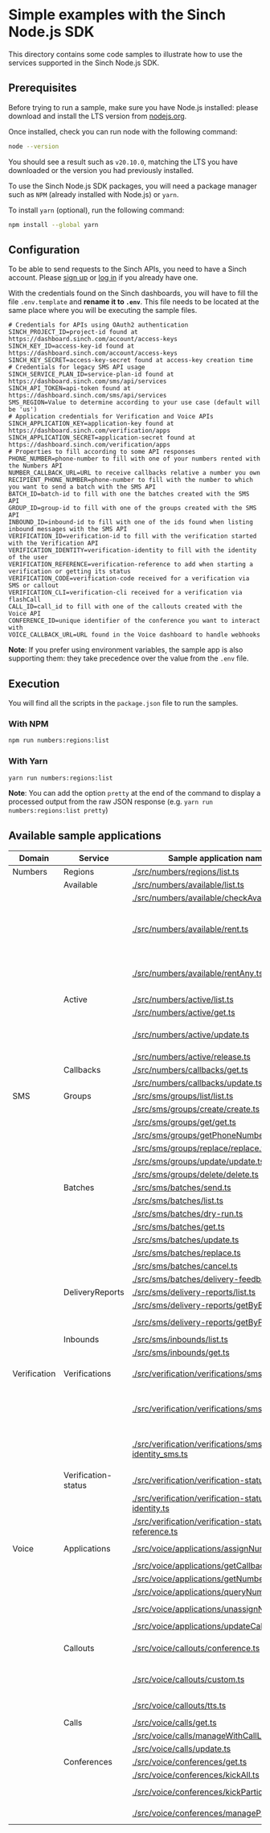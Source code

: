 # Simple examples with the Sinch Node.js SDK

This directory contains some code samples to illustrate how to use the services supported in the Sinch Node.js SDK.

## Prerequisites

Before trying to run a sample, make sure you have Node.js installed: please download and install the LTS version from [nodejs.org](https://nodejs.org).

Once installed, check you can run node with the following command:

```bash
node --version
```

You should see a result such as `v20.10.0`, matching the LTS you have downloaded or the version you had previously installed.

To use the Sinch Node.js SDK packages, you will need a package manager such as `NPM` (already installed with Node.js) or `yarn`.

To install `yarn` (optional), run the following command:

```bash
npm install --global yarn
```

## Configuration

To be able to send requests to the Sinch APIs, you need to have a Sinch account. Please [sign up](https://dashboard.sinch.com/signup) or [log in](https://dashboard.sinch.com/login) if you already have one.

With the credentials found on the Sinch dashboards, you will have to fill the file `.env.template` and **rename it to `.env`**. This file needs to be located at the same place where you will be executing the sample files.

```properties
# Credentials for APIs using OAuth2 authentication
SINCH_PROJECT_ID=project-id found at https://dashboard.sinch.com/account/access-keys
SINCH_KEY_ID=access-key-id found at https://dashboard.sinch.com/account/access-keys
SINCH_KEY_SECRET=access-key-secret found at access-key creation time
# Credentials for legacy SMS API usage
SINCH_SERVICE_PLAN_ID=service-plan-id found at https://dashboard.sinch.com/sms/api/services
SINCH_API_TOKEN=api-token found at https://dashboard.sinch.com/sms/api/services
SMS_REGION=Value to determine according to your use case (default will be 'us')
# Application credentials for Verification and Voice APIs
SINCH_APPLICATION_KEY=application-key found at https://dashboard.sinch.com/verification/apps
SINCH_APPLICATION_SECRET=application-secret found at https://dashboard.sinch.com/verification/apps
# Properties to fill according to some API responses
PHONE_NUMBER=phone-number to fill with one of your numbers rented with the Numbers API
NUMBER_CALLBACK_URL=URL to receive callbacks relative a number you own
RECIPIENT_PHONE_NUMBER=phone-number to fill with the number to which you want to send a batch with the SMS API
BATCH_ID=batch-id to fill with one the batches created with the SMS API
GROUP_ID=group-id to fill with one of the groups created with the SMS API
INBOUND_ID=inbound-id to fill with one of the ids found when listing inbound messages with the SMS API
VERIFICATION_ID=verification-id to fill with the verification started with the Verification API
VERIFICATION_IDENTITY=verification-identity to fill with the identity of the user
VERIFICATION_REFERENCE=verification-reference to add when starting a verification or getting its status
VERIFICATION_CODE=verification-code received for a verification via SMS or callout
VERIFICATION_CLI=verification-cli received for a verification via flashCall
CALL_ID=call_id to fill with one of the callouts created with the Voice API
CONFERENCE_ID=unique identifier of the conference you want to interact with
VOICE_CALLBACK_URL=URL found in the Voice dashboard to handle webhooks
```

**Note**: If you prefer using environment variables, the sample app is also supporting them: they take precedence over the value from the `.env` file.

## Execution
You will find all the scripts in the `package.json` file to run the samples.

### With NPM

```bash
npm run numbers:regions:list
```

### With Yarn

```bash
yarn run numbers:regions:list
```

**Note**: You can add the option `pretty` at the end of the command to display a processed output from the raw JSON response (e.g. `yarn run numbers:regions:list pretty`) 

## Available sample applications

| Domain       | Service             | Sample application name and location                                                                                                       | Required parameters                                                                         |
|--------------|---------------------|--------------------------------------------------------------------------------------------------------------------------------------------|---------------------------------------------------------------------------------------------|
| Numbers      | Regions             | [./src/numbers/regions/list.ts](./src/numbers/regions/list.ts)                                                                             |                                                                                             |
|              | Available           | [./src/numbers/available/list.ts](./src/numbers/available/list.ts)                                                                         |                                                                                             |
|              |                     | [./src/numbers/available/checkAvailability.ts](./src/numbers/available/checkAvailability.ts)                                               | `PHONE_NUMBER`                                                                              |
|              |                     | [./src/numbers/available/rent.ts](./src/numbers/available/rent.ts)                                                                         | `PHONE_NUMBER` + `NUMBER_CALLBACK_URL` + `SINCH_SERVICE_PLAN_ID` + `SINCH_APPLICATION_KEY`  |
|              |                     | [./src/numbers/available/rentAny.ts](./src/numbers/available/rentAny.ts)                                                                   | `NUMBER_CALLBACK_URL` + `SINCH_SERVICE_PLAN_ID` + `SINCH_APPLICATION_KEY`                   |
|              | Active              | [./src/numbers/active/list.ts](./src/numbers/active/list.ts)                                                                               |                                                                                             |
|              |                     | [./src/numbers/active/get.ts](./src/numbers/active/get.ts)                                                                                 | `PHONE_NUMBER`                                                                              |
|              |                     | [./src/numbers/active/update.ts](./src/numbers/active/update.ts)                                                                           | `PHONE_NUMBER` + `SINCH_SERVICE_PLAN_ID` + `NUMBER_CALLBACK_URL`                            |
|              |                     | [./src/numbers/active/release.ts](./src/numbers/active/release.ts)                                                                         | `PHONE_NUMBER`                                                                              |
|              | Callbacks           | [./src/numbers/callbacks/get.ts](src/numbers/callbacks/get.ts)                                                                             |                                                                                             |
|              |                     | [./src/numbers/callbacks/update.ts](src/numbers/callbacks/update.ts)                                                                       |                                                                                             |
| SMS          | Groups              | [./src/sms/groups/list/list.ts](./src/sms/groups/list/list.ts)                                                                             |                                                                                             |
|              |                     | [./src/sms/groups/create/create.ts](./src/sms/groups/create/create.ts)                                                                     |                                                                                             |
|              |                     | [./src/sms/groups/get/get.ts](./src/sms/groups/get/get.ts)                                                                                 | `GROUP_ID`                                                                                  |
|              |                     | [./src/sms/groups/getPhoneNumbers/getPhoneNumbers.ts](./src/sms/groups/getPhoneNumbers/getPhoneNumbers.ts)                                 | `GROUP_ID`                                                                                  |
|              |                     | [./src/sms/groups/replace/replace.ts](./src/sms/groups/replace/replace.ts)                                                                 | `GROUP_ID`                                                                                  |
|              |                     | [./src/sms/groups/update/update.ts](./src/sms/groups/update/update.ts)                                                                     | `GROUP_ID`                                                                                  |
|              |                     | [./src/sms/groups/delete/delete.ts](./src/sms/groups/delete/delete.ts)                                                                     | `GROUP_ID`                                                                                  |
|              | Batches             | [./src/sms/batches/send.ts](./src/sms/batches/send.ts)                                                                                     | `RECIPIENT_PHONE_NUMBER`                                                                    |
|              |                     | [./src/sms/batches/list.ts](./src/sms/batches/list.ts)                                                                                     |                                                                                             |
|              |                     | [./src/sms/batches/dry-run.ts](./src/sms/batches/dry-run.ts)                                                                               | `RECIPIENT_PHONE_NUMBER`                                                                    |
|              |                     | [./src/sms/batches/get.ts](./src/sms/batches/get.ts)                                                                                       | `BATCH_ID`                                                                                  |
|              |                     | [./src/sms/batches/update.ts](./src/sms/batches/update.ts)                                                                                 | `BATCH_ID`                                                                                  |
|              |                     | [./src/sms/batches/replace.ts](./src/sms/batches/replace.ts)                                                                               | `BATCH_ID`                                                                                  |
|              |                     | [./src/sms/batches/cancel.ts](./src/sms/batches/cancel.ts)                                                                                 | `BATCH_ID`                                                                                  |
|              |                     | [./src/sms/batches/delivery-feedback.ts](./src/sms/batches/delivery-feedback.ts)                                                           | `BATCH_ID`                                                                                  |
|              | DeliveryReports     | [./src/sms/delivery-reports/list.ts](./src/sms/delivery-reports/list.ts)                                                                   |                                                                                             |
|              |                     | [./src/sms/delivery-reports/getByBatchId.ts](./src/sms/delivery-reports/getByBatchId.ts)                                                   | `BATCH_ID`                                                                                  |
|              |                     | [./src/sms/delivery-reports/getByPhoneNumber.ts](./src/sms/delivery-reports/getByPhoneNumber.ts)                                           | `BATCH_ID`, `RECIPIENT_PHONE_NUMBER`                                                        |
|              | Inbounds            | [./src/sms/inbounds/list.ts](./src/sms/inbounds/list.ts)                                                                                   |                                                                                             |
|              |                     | [./src/sms/inbounds/get.ts](./src/sms/inbounds/get.ts)                                                                                     | `INBOUND_ID`                                                                                |
| Verification | Verifications       | [./src/verification/verifications/sms/start-sms.ts](./src/verification/verifications/sms/start-sms.ts)                                     | `VERIFICATION_IDENTITY` + `VERIFICATION_REFERENCE`                                          |
|              |                     | [./src/verification/verifications/sms/report-with-id_sms.ts](./src/verification/verifications/sms/report-with-id_sms.ts)                   | `VERIFICATION_ID` + `VERIFICATION_CODE` or `VERIFICATION_CLI` (flashCall)                   |
|              |                     | [./src/verification/verifications/sms/report-with-identity_sms.ts](./src/verification/verifications/sms/report-with-identity_sms.ts)       | `VERIFICATION_IDENTITY` + `VERIFICATION_CODE` or `VERIFICATION_CLI` (flashCall)             |
|              | Verification-status | [./src/verification/verification-status/verification-by-id.ts](./src/verification/verification-status/verification-by-id.ts)               | `VERIFICATION_ID`                                                                           |
|              |                     | [./src/verification/verification-status/verification-by-identity.ts](./src/verification/verification-status/verification-by-identity.ts)   | `VERIFICATION_IDENTITY`                                                                     |
|              |                     | [./src/verification/verification-status/verification-by-reference.ts](./src/verification/verification-status/verification-by-reference.ts) | `VERIFICATION_REFERENCE`                                                                    |
| Voice        | Applications        | [./src/voice/applications/assignNumbers.ts](./src/voice/applications/assignNumbers.ts)                                                     | `PHONE_NUMBER` + `SINCH_APPLICATION_KEY`                                                    |
|              |                     | [./src/voice/applications/getCallbackURLs.ts](./src/voice/applications/getCallbackURLs.ts)                                                 | `SINCH_APPLICATION_KEY`                                                                     |
|              |                     | [./src/voice/applications/getNumbers.ts](./src/voice/applications/getNumbers.ts)                                                           |                                                                                             |
|              |                     | [./src/voice/applications/queryNumber.ts](./src/voice/applications/queryNumber.ts)                                                         | `PHONE_NUMBER`                                                                              |
|              |                     | [./src/voice/applications/unassignNumber.ts](./src/voice/applications/unassignNumber.ts)                                                   | `PHONE_NUMBER` + `SINCH_APPLICATION_KEY`                                                    |
|              |                     | [./src/voice/applications/updateCallbackURLs.ts](./src/voice/applications/updateCallbackURLs.ts)                                           | `SINCH_APPLICATION_KEY`                                                                     |
|              | Callouts            | [./src/voice/callouts/conference.ts](./src/voice/callouts/conference.ts)                                                                   | `PHONE_NUMBER` + `RECIPIENT_PHONE_NUMBER` + `CONFERENCE_ID`                                 |
|              |                     | [./src/voice/callouts/custom.ts](./src/voice/callouts/custom.ts)                                                                           | `PHONE_NUMBER` + `RECIPIENT_PHONE_NUMBER` + `VOICE_CALLBACK_URL`                            |
|              |                     | [./src/voice/callouts/tts.ts](./src/voice/callouts/tts.ts)                                                                                 | `PHONE_NUMBER` + `RECIPIENT_PHONE_NUMBER`                                                   |
|              | Calls               | [./src/voice/calls/get.ts](./src/voice/calls/get.ts)                                                                                       | `CALL_ID`                                                                                   |
|              |                     | [./src/voice/calls/manageWithCallLeg.ts](./src/voice/calls/manageWithCallLeg.ts)                                                           | `CALL_ID`                                                                                   |
|              |                     | [./src/voice/calls/update.ts](./src/voice/calls/update.ts)                                                                                 | `CALL_ID`                                                                                   |
|              | Conferences         | [./src/voice/conferences/get.ts](./src/voice/conferences/get.ts)                                                                           | `CONFERENCE_ID`                                                                             |
|              |                     | [./src/voice/conferences/kickAll.ts](./src/voice/conferences/kickAll.ts)                                                                   | `CONFERENCE_ID`                                                                             |
|              |                     | [./src/voice/conferences/kickParticipant.ts](./src/voice/conferences/kickParticipant.ts)                                                   | `CONFERENCE_ID` + `CALL_ID`                                                                 |
|              |                     | [./src/voice/conferences/manageParticipant.ts](./src/voice/conferences/manageParticipant.ts)                                               | `CONFERENCE_ID` + `CALL_ID`                                                                 |

